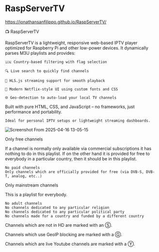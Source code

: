 # RaspServerTV
https://jonathansanfilippo.github.io/RaspServerTV/

📺 RaspServerTV

RaspServerTV is a lightweight, responsive web-based IPTV player optimized for Raspberry Pi and other low-power devices. It dynamically parses M3U playlists and provides:

    🇺🇳 Country-based filtering with flag selection

    🔍 Live search to quickly find channels

    🎥 HLS.js streaming support for smooth playback

    🎨 Modern Netflix-style UI using custom fonts and CSS

    🌐 Geo-detection to auto-load your local TV channels

Built with pure HTML, CSS, and JavaScript – no frameworks, just performance and portability.

    Ideal for personal IPTV setups or lightweight streaming dashboards.

![Screenshot From 2025-04-16 13-05-15](https://github.com/user-attachments/assets/2ce6fec4-1024-4f52-94ce-1a6362739232)


Only free channels

If a channel is normally only available via commercial subscriptions it has nothing to do in this playlist. If on the other hand it is provided for free to everybody in a particular country, then it should be in this playlist.

    No paid channels
    Only channels which are officially provided for free (via DVB-S, DVB-T, analog, etc..)

Only mainstream channels

This is a playlist for everybody.

    No adult channels
    No channels dedicated to any particular religion
    No channels dedicated to any particular political party
    No channels made for a country and funded by a different country

Channels which are not in HD are marked with an Ⓢ.

Channels which use GeoIP blocking are marked with a Ⓖ.

Channels which are live Youtube channels are marked with a Ⓨ.
